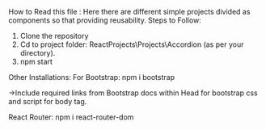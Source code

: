 How to Read this file :
Here there are different simple projects divided as components so that providing reusability.
Steps to Follow:
  1. Clone the repository
  2. Cd to project folder:
      ReactProjects\Projects\Accordion (as per your directory).
  3. npm start


Other Installations:
  For Bootstrap:
  npm i bootstrap

  ->Include required links from Bootstrap docs within Head for bootstrap css and script for body tag.
  
  React Router:
    npm i react-router-dom
